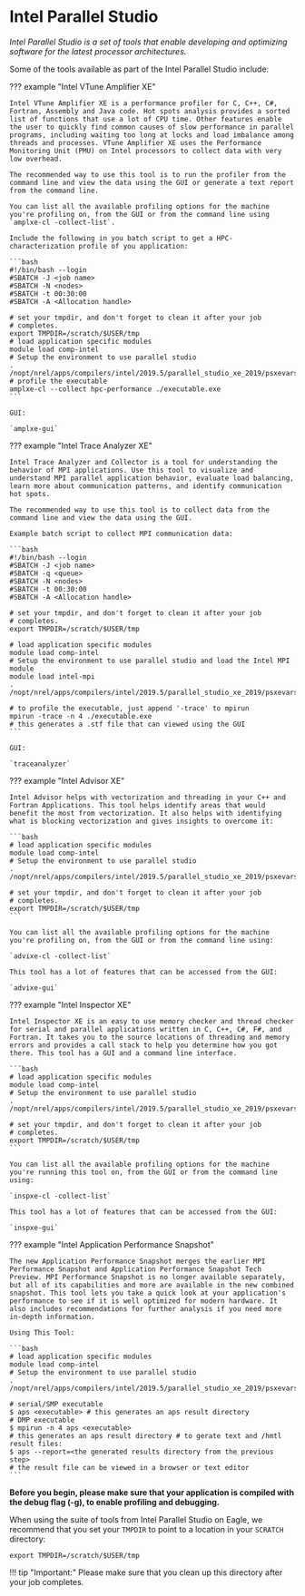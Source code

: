 # Intel Parallel Studio

*Intel Parallel Studio is a set of tools that enable developing and optimizing software for the latest processor architectures.*

Some of the tools available as part of the Intel Parallel Studio include:

??? example "Intel VTune Amplifier XE"
	
	Intel VTune Amplifier XE is a performance profiler for C, C++, C#, Fortran, Assembly and Java code. Hot spots analysis provides a sorted list of functions that use a lot of CPU time. Other features enable the user to quickly find common causes of slow performance in parallel programs, including waiting too long at locks and load imbalance among threads and processes. VTune Amplifier XE uses the Performance Monitoring Unit (PMU) on Intel processors to collect data with very low overhead.
	
	The recommended way to use this tool is to run the profiler from the command line and view the data using the GUI or generate a text report from the command line. 
	
	You can list all the available profiling options for the machine you're profiling on, from the GUI or from the command line using `amplxe-cl -collect-list`.
	
	Include the following in you batch script to get a HPC-characterization profile of you application:
	
	```bash	
	#!/bin/bash --login
	#SBATCH -J <job name>
	#SBATCH -N <nodes>
	#SBATCH -t 00:30:00
	#SBATCH -A <Allocation handle>
	
	# set your tmpdir, and don't forget to clean it after your job
	# completes. 
	export TMPDIR=/scratch/$USER/tmp
	# load application specific modules
	module load comp-intel
	# Setup the environment to use parallel studio
	. /nopt/nrel/apps/compilers/intel/2019.5/parallel_studio_xe_2019/psxevars.sh
	# profile the executable
	amplxe-cl --collect hpc-performance ./executable.exe
	```

	GUI:
	
	`amplxe-gui`

??? example "Intel Trace Analyzer XE"
	
	Intel Trace Analyzer and Collector is a tool for understanding the behavior of MPI applications. Use this tool to visualize and understand MPI parallel application behavior, evaluate load balancing, learn more about communication patterns, and identify communication hot spots.
	
	The recommended way to use this tool is to collect data from the command line and view the data using the GUI.
	
	Example batch script to collect MPI communication data:
	
	```bash
	#!/bin/bash --login
	#SBATCH -J <job name>
	#SBATCH -q <queue>
	#SBATCH -N <nodes>
	#SBATCH -t 00:30:00
	#SBATCH -A <Allocation handle>
	
	# set your tmpdir, and don't forget to clean it after your job
	# completes.
	export TMPDIR=/scratch/$USER/tmp
	
	# load application specific modules
	module load comp-intel
	# Setup the environment to use parallel studio and load the Intel MPI module
	module load intel-mpi
	. /nopt/nrel/apps/compilers/intel/2019.5/parallel_studio_xe_2019/psxevars.sh
	
	# to profile the executable, just append '-trace' to mpirun
	mpirun -trace -n 4 ./executable.exe
	# this generates a .stf file that can viewed using the GUI
	```	

	GUI:
	
	`traceanalyzer`

??? example "Intel Advisor XE"
	
	
	
	Intel Advisor helps with vectorization and threading in your C++ and Fortran Applications. This tool helps identify areas that would benefit the most from vectorization. It also helps with identifying what is blocking vectorization and gives insights to overcome it:
	
	```bash
	# load application specific modules
	module load comp-intel
	# Setup the environment to use parallel studio
	. /nopt/nrel/apps/compilers/intel/2019.5/parallel_studio_xe_2019/psxevars.sh
	
	# set your tmpdir, and don't forget to clean it after your job
	# completes.
	export TMPDIR=/scratch/$USER/tmp
	```

	You can list all the available profiling options for the machine you're profiling on, from the GUI or from the command line using:
	
	`advixe-cl -collect-list`
	
	This tool has a lot of features that can be accessed from the GUI:
	
	`advixe-gui`

??? example "Intel Inspector XE"
	
	Intel Inspector XE is an easy to use memory checker and thread checker for serial and parallel applications written in C, C++, C#, F#, and Fortran. It takes you to the source locations of threading and memory errors and provides a call stack to help you determine how you got there. This tool has a GUI and a command line interface.
	
	```bash
	# load application specific modules
	module load comp-intel
	# Setup the environment to use parallel studio
	. /nopt/nrel/apps/compilers/intel/2019.5/parallel_studio_xe_2019/psxevars.sh
	
	# set your tmpdir, and don't forget to clean it after your job
	# completes.
	export TMPDIR=/scratch/$USER/tmp
	```	
	
	You can list all the available profiling options for the machine you're running this tool on, from the GUI or from the command line using:
	
	`inspxe-cl -collect-list`
	
	This tool has a lot of features that can be accessed from the GUI:
	
	`inspxe-gui`

??? example "Intel Application Performance Snapshot"
	
	The new Application Performance Snapshot merges the earlier MPI Performance Snapshot and Application Performance Snapshot Tech Preview. MPI Performance Snapshot is no longer available separately, but all of its capabilities and more are available in the new combined snapshot. This tool lets you take a quick look at your application's performance to see if it is well optimized for modern hardware. It also includes recommendations for further analysis if you need more in-depth information.

	Using This Tool:
	
	```bash
	# load application specific modules
	module load comp-intel
	# Setup the environment to use parallel studio
	. /nopt/nrel/apps/compilers/intel/2019.5/parallel_studio_xe_2019/psxevars.sh
	
	# serial/SMP executable
	$ aps <executable> # this generates an aps result directory
	# DMP executable
	$ mpirun -n 4 aps <executable>
	# this generates an aps result directory # to gerate text and /hmtl result files:
	$ aps --report=<the generated results directory from the previous step> 
	# the result file can be viewed in a browser or text editor
	```

**Before you begin, please make sure that your application is compiled with the debug flag (-g), to enable profiling and debugging.**

When using the suite of tools from Intel Parallel Studio on Eagle, we recommend that you set your `TMPDIR` to point to a location in your `SCRATCH` directory:

`export TMPDIR=/scratch/$USER/tmp`

!!! tip "Important:"
	Please make sure that you clean up this directory after your job completes.

